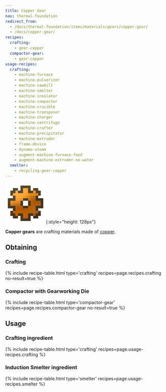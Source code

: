 ```yaml
---
title: Copper Gear
nav: thermal-foundation
redirect_from:
  - /docs/thermal-foundation/items/materials/gears/copper-gear/
  - /docs/copper-gear/
recipes:
  crafting:
    - gear-copper
  compactor-gear:
    - gear-copper
usage-recipes:
  crafting:
    - machine-furnace
    - machine-pulverizer
    - machine-sawmill
    - machine-smelter
    - machine-insolator
    - machine-compactor
    - machine-crucible
    - machine-transposer
    - machine-charger
    - machine-centrifuge
    - machine-crafter
    - machine-precipitator
    - machine-extruder
    - frame-device
    - dynamo-steam
    - augment-machine-furnace-food
    - augment-machine-extruder-no-water
  smelter:
    - recycling-gear-copper
---
```


![Copper gear](/assets/images/thermal-foundation/gear-copper.png){:style="height: 128px"}


**Copper gears** are crafting materials made of [copper](/docs/copper-ingot/).


Obtaining
---------

### Crafting
{% include recipe-table.html type='crafting' recipes=page.recipes.crafting no-result=true %}

### Compactor with Gearworking Die
{% include recipe-table.html type='compactor-gear' recipes=page.recipes.compactor-gear no-result=true %}


Usage
-----

### Crafting ingredient
{% include recipe-table.html type='crafting' recipes=page.usage-recipes.crafting %}

### Induction Smelter ingredient
{% include recipe-table.html type='smelter' recipes=page.usage-recipes.smelter %}
